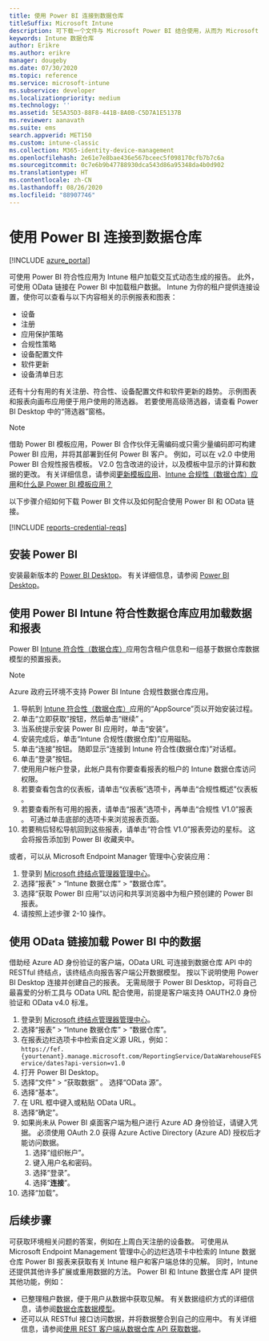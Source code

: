 ```yaml
---
title: 使用 Power BI 连接到数据仓库
titleSuffix: Microsoft Intune
description: 可下载一个文件与 Microsoft Power BI 结合使用，从而为 Microsoft Intune 租户加载动态生成的交互式报表。
keywords: Intune 数据仓库
author: Erikre
ms.author: erikre
manager: dougeby
ms.date: 07/30/2020
ms.topic: reference
ms.service: microsoft-intune
ms.subservice: developer
ms.localizationpriority: medium
ms.technology: ''
ms.assetid: 5E5A35D3-88F8-441B-8A0B-C5D7A1E5137B
ms.reviewer: aanavath
ms.suite: ems
search.appverid: MET150
ms.custom: intune-classic
ms.collection: M365-identity-device-management
ms.openlocfilehash: 2e61e7e8bae436e567bceec5f098170cfb7b7c6a
ms.sourcegitcommit: 0c7e6b9b47788930dca543d86a95348da4b0d902
ms.translationtype: HT
ms.contentlocale: zh-CN
ms.lasthandoff: 08/26/2020
ms.locfileid: "88907746"
---
```

# <a name="connect-to-the-data-warehouse-with-power-bi"></a>使用 Power BI 连接到数据仓库

[!INCLUDE [azure_portal](../includes/azure_portal.md)]

可使用 Power BI 符合性应用为 Intune 租户加载交互式动态生成的报告。 此外，可使用 OData 链接在 Power BI 中加载租户数据。 Intune 为你的租户提供连接设置，使你可以查看与以下内容相关的示例报表和图表：  

- 设备
- 注册
- 应用保护策略
- 合规性策略
- 设备配置文件
- 软件更新
- 设备清单日志

还有十分有用的有关注册、符合性、设备配置文件和软件更新的趋势。 示例图表和报表向画布应用便于用户使用的筛选器。 若要使用高级筛选器，请查看 Power BI Desktop 中的“筛选器”窗格。

> [!NOTE]
> 借助 Power BI 模板应用，Power BI 合作伙伴无需编码或只需少量编码即可构建 Power BI 应用，并将其部署到任何 Power BI 客户。 例如，可以在 v2.0 中使用 Power BI 合规性报告模板。 V2.0 包含改进的设计，以及模板中显示的计算和数据的更改。 有关详细信息，请参阅[更新模板应用](/power-bi/service-template-apps-install-distribute#update-a-template-app)、[Intune 合规性（数据仓库）应用](https://appsource.microsoft.com/product/power-bi/pbi_intune.intune_compliance_dw_app-preview?flightCodes=65ede247-5273-43b8-8a25-b89c7d211fbd)和[什么是 Power BI 模板应用？](/power-bi/service-template-apps-overview)

以下步骤介绍如何下载 Power BI 文件以及如何配合使用 Power BI 和 OData 链接。

[!INCLUDE [reports-credential-reqs](../includes/reports-credential-reqs.md)]

## <a name="install-power-bi"></a>安装 Power BI

安装最新版本的 [Power BI Desktop](https://aka.ms/intune/datawarehouseapi/installpowerbi)。 有关详细信息，请参阅 [Power BI Desktop](https://powerbi.microsoft.com/desktop)。

## <a name="load-the-data-and-reports-using-the-power-bi-intune-compliance-data-warehouse-app"></a>使用 Power BI Intune 符合性数据仓库应用加载数据和报表

Power BI [Intune 符合性（数据仓库）](https://aka.ms/intune/datawarehouseapi/getpowerbiapp)应用包含租户信息和一组基于数据仓库数据模型的预置报表。

> [!NOTE]
> Azure 政府云环境不支持 Power BI Intune 合规性数据仓库应用。

1. 导航到 [Intune 符合性（数据仓库）](https://aka.ms/intune/datawarehouseapi/getpowerbiapp)应用的“AppSource”页以开始安装过程。
2. 单击“立即获取”按钮，然后单击“继续” 。
3. 当系统提示安装 Power BI 应用时，单击“安装”。
4. 安装完成后，单击“Intune 合规性(数据仓库)”应用磁贴。
5. 单击“连接”按钮。 随即显示“连接到 Intune 符合性(数据仓库)”对话框。
6. 单击“登录”按钮。
7. 使用用户帐户登录，此帐户具有你要查看报表的租户的 Intune 数据仓库访问权限。
8. 若要查看包含的仪表板，请单击“仪表板”选项卡，再单击“合规性概述”仪表板 。
9. 若要查看所有可用的报表，请单击“报表”选项卡，再单击“合规性 V1.0”报表 。 可通过单击底部的选项卡来浏览报表页面。
10. 若要稍后轻松导航回到这些报表，请单击“符合性 V1.0”报表旁边的星标。 这会将报告添加到 Power BI 收藏夹中。

或者，可以从 Microsoft Endpoint Manager 管理中心安装应用：

1. 登录到 [Microsoft 终结点管理器管理中心](https://go.microsoft.com/fwlink/?linkid=2109431)。
2. 选择“报表” > “Intune 数据仓库” > “数据仓库”。
3. 选择“获取 Power BI 应用”以访问和共享浏览器中为租户预创建的 Power BI 报表。
4. 请按照上述步骤 2-10 操作。

## <a name="load-the-data-in-power-bi-using-the-odata-link"></a>使用 OData 链接加载 Power BI 中的数据

借助经 Azure AD 身份验证的客户端，OData URL 可连接到数据仓库 API 中的 RESTful 终结点，该终结点向报告客户端公开数据模型。 按以下说明使用 Power BI Desktop 连接并创建自己的报表。 无需局限于 Power BI Desktop，可将自己最喜爱的分析工具与 OData URL 配合使用，前提是客户端支持 OAUTH2.0 身份验证和 OData v4.0 标准。

1. 登录到 [Microsoft 终结点管理器管理中心](https://go.microsoft.com/fwlink/?linkid=2109431)。
2. 选择“报表” > “Intune 数据仓库” > “数据仓库”。
3. 在报表边栏选项卡中检索自定义源 URL，例如：<br>
    `https://fef.{yourtenant}.manage.microsoft.com/ReportingService/DataWarehouseFEService/dates?api-version=v1.0`
4. 打开 Power BI Desktop。
5. 选择“文件” > “获取数据” 。 选择“OData 源”。
6. 选择“基本”。
7. 在 URL 框中键入或粘贴 OData URL。
8. 选择“确定”。
9. 如果尚未从 Power BI 桌面客户端为租户进行 Azure AD 身份验证，请键入凭据。 必须使用 OAuth 2.0 获得 Azure Active Directory (Azure AD) 授权后才能访问数据。  
    1. 选择“组织帐户”。  
    2. 键入用户名和密码。  
    3. 选择“登录”。  
    4. 选择“**连接**”。  
10. 选择“加载”。

## <a name="next-steps"></a>后续步骤

可获取环境相关问题的答案，例如在上周白天注册的设备数。 可使用从 Microsoft Endpoint Management 管理中心的边栏选项卡中检索的 Intune 数据仓库 Power BI 报表来获取有关 Intune 租户和客户端总体的见解。 同时，Intune 还提供其他许多扩展或重用数据的方法。 Power BI 和 Intune 数据仓库 API 提供其他功能，例如：

<!-- - You can use Power BI Desktop to create additional report types with your data. For example, you could create a custom chart representing the ratio of device manufactures in your enterprise. For more information about creating custom reports with Power BI and the Intune Data Warehouse, see `BLOG POST ON POWER BI`. -->
- 已整理租户数据，便于用户从数据中获取见解。 有关数据组织方式的详细信息，请参阅[数据仓库数据模型](reports-ref-data-model.md)。
- 还可以从 RESTful 接口访问数据，并将数据整合到自己的应用中。 有关详细信息，请参阅[使用 REST 客户端从数据仓库 API 获取数据](reports-proc-data-rest.md)。